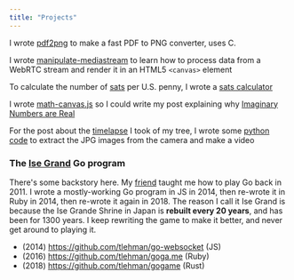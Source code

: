 ```yaml
---
title: "Projects"
---
```


I wrote [pdf2png](https://github.com/tlehman/pdf2png) to make a fast PDF to PNG converter, uses C.

I wrote [manipulate-mediastream](https://github.com/tlehman/manipulate-mediastream) to learn how to process data from a WebRTC stream and render it 
in an HTML5 `<canvas>` element

To calculate the number of [sats](https://bitcoin.org://bitcoin.org/en/faq#what-is-bitcoin) per U.S. penny, I wrote a [sats calculator](https://tobilehman.com/sats)

I wrote [math-canvas.js](https://tobilehman.com/js/math-canvas.js) so I could write my post explaining
why [Imaginary Numbers are Real](https://tobilehman.com/posts/imaginary-numbers-are-real)

For the post about the [timelapse](https://tobilehman.com/posts/timelapse) I took of my tree, I wrote some [python code](https://github.com/tlehman/timelapse-cam) to extract the JPG images from the camera and make a video

### The [Ise Grand](https://en.wikipedia.org/wiki/Ise_Grand_Shrine) Go program

There's some backstory here. My [friend](https://twitter.com/ryanspangler) taught me how to play Go back in 2011. 
I wrote a mostly-working Go program in JS in 2014, then re-wrote it in Ruby in 2014, then re-wrote it again in 2018. 
The reason I call it Ise Grand is because the Ise Grande Shrine in Japan is **rebuilt every 20 years**, and has been for 1300 years. 
I keep rewriting the game to make it better, and never get around to playing it.

- (2014) https://github.com/tlehman/go-websocket (JS)
- (2016) https://github.com/tlehman/goga.me (Ruby)
- (2018) https://github.com/tlehman/gogame (Rust)


